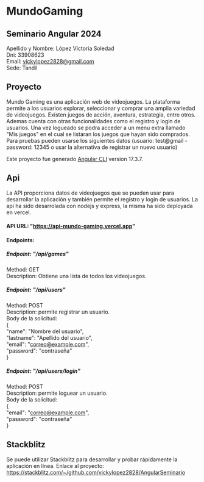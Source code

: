 # MundoGaming

## Seminario Angular 2024
Apellido y Nombre: López Victoria Soledad  
Dni: 33908623  
Email: vickylopez2828@gmail.com  
Sede: Tandil  

## Proyecto
Mundo Gaming es una aplicación web de videojuegos. La plataforma permite a los usuarios explorar, seleccionar y comprar una amplia variedad de videojuegos. Existen juegos de acción, aventura, estrategia, entre otros. Ademas cuenta con otras funcionalidades como el registro y login de usuarios. Una vez logueado se podra acceder a un menu extra llamado "Mis juegos" en el cual se listaran los juegos que hayan sido comprados. Para pruebas pueden usarse los siguientes datos (usuario: test@gmail - password: 12345 o usar la alternativa de registrar un nuevo usuario)

Este proyecto fue generado [Angular CLI](https://github.com/angular/angular-cli) version 17.3.7.

## Api
La API proporciona datos de videojuegos que se pueden usar para desarrollar la aplicación y también permite el registro y login de usuarios. La api ha sido desarrolada con nodejs y express, la misma ha sido deployada en vercel.

#### API URL: "https://api-mundo-gaming.vercel.app"

#### Endpoints:

  ##### Endpoint: "/api/games"  
  Method: GET    
  Description: Obtiene una lista de todos los videojuegos.

  ##### Endpoint: "/api/users"  
  Method: POST  
  Description: permite registrar un usuario.  
  Body de la solicitud:  
    {  
        "name": "Nombre del usuario",  
        "lastname": "Apellido del usuario",  
        "email": "correo@example.com",  
        "password": "contraseña"  
    }  

  ##### Endpoint: "/api/users/login"   
  Method: POST    
  Description: permite loguear un usuario.  
  Body de la solicitud:  
    {  
        "email": "correo@example.com",  
        "password": "contraseña"  
    }  
  

## Stackblitz
Se puede utilizar Stackblitz para desarrollar y probar rápidamente la aplicación en línea. Enlace al proyecto:
https://stackblitz.com/~/github.com/vickylopez2828/AngularSeminario




